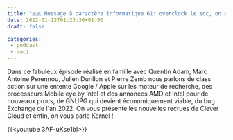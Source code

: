 ```yaml
---
title: "🇫🇷 Message à caractère informatique 61: overclock le soc, on est en retard sur le kernel"
date: 2022-01-12T01:23:36+01:00
draft: false

categories:
 - podcast
 - maci
---
```


Dans ce fabuleux épisode réalisé en famille avec Quentin Adam, Marc Antoine Perennou, Julien Durillon et Pierre Zemb nous parlons de class action sur une entente Google / Apple sur les moteur de recherche, des processeurs Mobile eye by Intel et des annonces AMD et Intel pour de nouveaux procs, de GNUPG qui devient économiquement viable, du bug Exchange de l'an 2022. On vous présente les nouvelles recrues de Clever Cloud et enfin, on vous parle Kernel !

{{<youtube 3AF-uKse1bI>}}